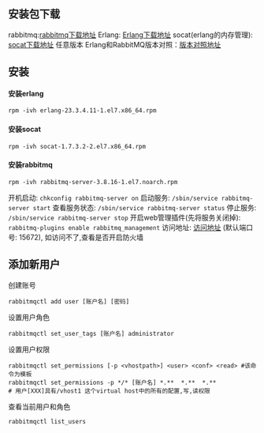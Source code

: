 ## 安装包下载

rabbitmq:[rabbitmq下载地址](https://www.rabbitmq.com/install-generic-unix.html)
Erlang: [Erlang下载地址](https://www.erlang.org/downloads)
socat(erlang的内存管理): [socat下载地址](http://www.dest-unreach.org/socat/download) 任意版本
Erlang和RabbitMQ版本对照：[版本对照地址](https://www.rabbitmq.com/which-erlang.html)

## 安装
#### 安装erlang
```shell
rpm -ivh erlang-23.3.4.11-1.el7.x86_64.rpm
```
#### 安装socat
```shell
rpm -ivh socat-1.7.3.2-2.el7.x86_64.rpm
```
#### 安装rabbitmq
```shell
rpm -ivh rabbitmq-server-3.8.16-1.el7.noarch.rpm
```
开机启动: `chkconfig rabbitmq-server on`
启动服务: `/sbin/service rabbitmq-server start`
查看服务状态: `/sbin/service rabbitmq-server status`
停止服务: `/sbin/service rabbitmq-server stop`
开启web管理插件(先将服务关闭掉): `rabbitmq-plugins enable rabbitmq_management`
访问地址: [访问地址](http://locahost:15672) (默认端口号: 15672), 如访问不了,查看是否开启防火墙

## 添加新用户

创建账号
```shell
rabbitmqctl add user [账户名] [密码]
```
设置用户角色
```shell
rabbitmqctl set_user_tags [账户名] administrator 
```
设置用户权限
```shell
rabbitmqctl set_permissions [-p <vhostpath>] <user> <conf> <read> #该命令为模板
rabbitmqctl set_permissions -p */* [账户名] *.**  *.**  *.** 
# 用户[XXX]具有/vhost1 这个virtual host中的所有的配置,写,读权限
```
查看当前用户和角色
```shell
rabbitmqctl list_users
```
